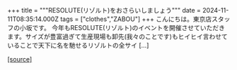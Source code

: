 +++
title = """RESOLUTE(リゾルト)をおさらいしましょう"""
date = 2024-11-11T08:35:14.000Z
tags = ["clothes","ZABOU"]
+++
こんにちは。東京店スタッフの小坂です。 今年もRESOLUTE(リゾルト)のイベントを開催させていただきます。サイズが豊富過ぎて生産現場も卸先(我々のことです)もヒイヒイ言わせていることで天下に名を馳せるリゾルトの全サイ \[…\]

[[source]](https://zabou.org/2024/11/11/312277/)
